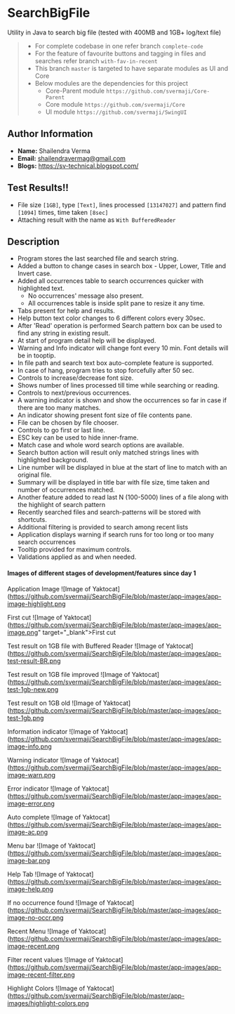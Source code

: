# SearchBigFile
Utility in Java to search big file (tested with 400MB and 1GB+ log/text file)

> * For complete codebase in one refer branch `complete-code`
> * For the feature of favourite buttons and tagging in files and searches refer branch `with-fav-in-recent`
> * This branch `master` is targeted to have separate modules as UI and Core
> * Below modules are the dependencies for this project
>   - Core-Parent module `https://github.com/svermaji/Core-Parent`
>   - Core module `https://github.com/svermaji/Core`
>   - UI module `https://github.com/svermaji/SwingUI`

## Author Information
* **Name:** Shailendra Verma
* **Email:** shailendravermag@gmail.com
* **Blogs:** https://sv-technical.blogspot.com/

## Test Results!!
 - File size `[1GB]`, type `[Text]`, lines processed `[13147027]` and pattern find `[1094]` times, time taken `[8sec]`<br>
 - Attaching result with the name as `With BufferedReader`<br>

## Description
* Program stores the last searched file and search string. 
* Added a button to change cases in search box - Upper, Lower, Title and Invert case. 
* Added all occurrences table to search occurrences quicker with highlighted text.  
    * No occurrences' message also present. 
    * All occurrences table is inside split pane to resize it any time. 
* Tabs present for help and results. 
* Help button text color changes to 6 different colors every 30sec. 
* After 'Read' operation is performed Search pattern box can be used to find any string in existing result. 
* At start of program detail help will be displayed. 
* Warning and Info indicator will change font every 10 min.  Font details will be in tooptip. 
* In file path and search text box auto-complete feature is supported. 
* In case of hang, program tries to stop forcefully after 50 sec. 
* Controls to increase/decrease font size. 
* Shows number of lines processed till time while searching or reading. 
* Controls to next/previous occurrences. 
* A warning indicator is shown and show the occurrences so far in case if there are too many matches. 
* An indicator showing present font size of file contents pane.
* File can be chosen by file chooser.
* Controls to go first or last line.
* ESC key can be used to hide inner-frame.
* Match case and whole word search options are available. 
* Search button action will result only matched strings lines with highlighted background. 
* Line number will be displayed in blue at the start of line to match with an original file. 
* Summary will be displayed in title bar with file size, time taken and number of occurrences matched.
* Another feature added to read last N (100-5000) lines of a file along with the highlight of search pattern  
* Recently searched files and search-patterns will be stored with shortcuts. 
* Additional filtering is provided to search among recent lists
* Application displays warning if search runs for too long or too many search occurrences 
* Tooltip provided for maximum controls.  
* Validations applied as and when needed.

#### Images of different stages of development/features since day 1
Application Image
![Image of Yaktocat](https://github.com/svermaji/SearchBigFile/blob/master/app-images/app-image-highlight.png

First cut
![Image of Yaktocat](https://github.com/svermaji/SearchBigFile/blob/master/app-images/app-image.png" target="_blank">First cut</a></td>

Test result on 1GB file with Buffered Reader
![Image of Yaktocat](https://github.com/svermaji/SearchBigFile/blob/master/app-images/app-test-result-BR.png

Test result on 1GB file improved
![Image of Yaktocat](https://github.com/svermaji/SearchBigFile/blob/master/app-images/app-test-1gb-new.png

Test result on 1GB old
![Image of Yaktocat](https://github.com/svermaji/SearchBigFile/blob/master/app-images/app-test-1gb.png

Information indicator
![Image of Yaktocat](https://github.com/svermaji/SearchBigFile/blob/master/app-images/app-image-info.png

Warning indicator
![Image of Yaktocat](https://github.com/svermaji/SearchBigFile/blob/master/app-images/app-image-warn.png

Error indicator
![Image of Yaktocat](https://github.com/svermaji/SearchBigFile/blob/master/app-images/app-image-error.png

Auto complete
![Image of Yaktocat](https://github.com/svermaji/SearchBigFile/blob/master/app-images/app-image-ac.png

Menu bar
![Image of Yaktocat](https://github.com/svermaji/SearchBigFile/blob/master/app-images/app-image-bar.png

Help Tab
![Image of Yaktocat](https://github.com/svermaji/SearchBigFile/blob/master/app-images/app-image-help.png

If no occurrence found
![Image of Yaktocat](https://github.com/svermaji/SearchBigFile/blob/master/app-images/app-image-no-occr.png

Recent Menu
![Image of Yaktocat](https://github.com/svermaji/SearchBigFile/blob/master/app-images/app-image-recent.png

Filter recent values
![Image of Yaktocat](https://github.com/svermaji/SearchBigFile/blob/master/app-images/app-image-recent-filter.png

Highlight Colors
![Image of Yaktocat](https://github.com/svermaji/SearchBigFile/blob/master/app-images/highlight-colors.png
